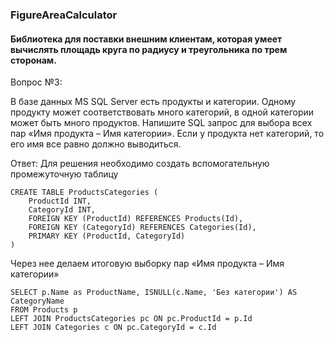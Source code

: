 ### FigureAreaCalculator
#### Библиотека для поставки внешним клиентам, которая умеет вычислять площадь круга по радиусу и треугольника по трем сторонам.

Вопрос №3: 

В базе данных MS SQL Server есть продукты и категории. Одному продукту может соответствовать много категорий, в одной категории может быть много продуктов. Напишите SQL запрос для выбора всех пар «Имя продукта – Имя категории». Если у продукта нет категорий, то его имя все равно должно выводиться.

Ответ:
Для решения необходимо создать вспомогательную промежуточную таблицу
```
CREATE TABLE ProductsCategories (
    ProductId INT,
    CategoryId INT,
    FOREIGN KEY (ProductId) REFERENCES Products(Id),
    FOREIGN KEY (CategoryId) REFERENCES Categories(Id),
    PRIMARY KEY (ProductId, CategoryId)
)
```
Через нее делаем итоговую выборку пар «Имя продукта – Имя категории»
```
SELECT p.Name as ProductName, ISNULL(c.Name, 'Без категории') AS CategoryName
FROM Products p
LEFT JOIN ProductsCategories pc ON pc.ProductId = p.Id 
LEFT JOIN Categories c ON pc.CategoryId = c.Id
```
